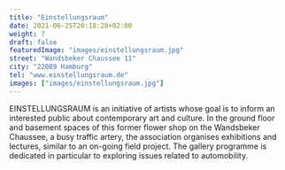 ```yaml
---
title: "Einstellungsraum"
date: 2021-06-25T20:18:28+02:00
weight: 7
draft: false
featuredImage: "images/einstellungsraum.jpg"
street: "Wandsbeker Chaussee 11"
city: "22089 Hamburg"
tel: "www.einstellungsraum.de"
images: ["images/einstellungsraum.jpg"]
---
```


EINSTELLUNGSRAUM is an initiative of artists whose goal is to inform an
interested public about contemporary art and culture. In the ground floor
and basement spaces of this former flower shop on the Wandsbeker Chaussee,
a busy traffic artery, the association organises exhibitions and lectures,
similar to an on-going field project. The gallery programme is dedicated in
particular to exploring issues related to automobility.
